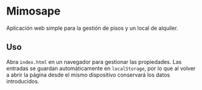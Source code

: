 # Mimosape

Aplicación web simple para la gestión de pisos y un local de alquiler.

## Uso

Abra `index.html` en un navegador para gestionar las propiedades.
Las entradas se guardan automáticamente en `localStorage`, por lo que al volver a abrir la página desde el mismo dispositivo conservará los datos introducidos.

